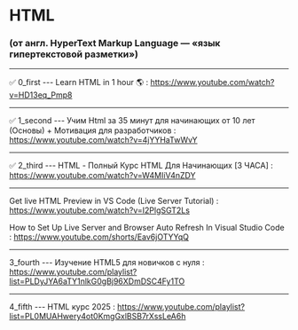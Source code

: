 # HTML 

### (от англ. HyperText Markup Language — «язык гипертекстовой разметки»)

____

✅ 0_first --- Learn HTML in 1 hour 🌎 : https://www.youtube.com/watch?v=HD13eq_Pmp8

____

✅ 1_second --- Учим Html за 35 минут для начинающих от 10 лет (Основы) + Мотивация для разработчиков : https://www.youtube.com/watch?v=4jYYHaTwWvY

____

✅ 2_third --- HTML - Полный Курс HTML Для Начинающих [3 ЧАСА] : https://www.youtube.com/watch?v=W4MIiV4nZDY

____

Get live HTML Preview in VS Code (Live Server Tutorial) : https://www.youtube.com/watch?v=I2PlgSGT2Ls

How to Set Up Live Server and Browser Auto Refresh In Visual Studio Code : https://www.youtube.com/shorts/Eav6jOTYYqQ

____

3_fourth --- Изучение HTML5 для новичков с нуля : https://www.youtube.com/playlist?list=PLDyJYA6aTY1nlkG0gBj96XDmDSC4Fy1TO

____

4_fifth --- HTML курс 2025 : https://www.youtube.com/playlist?list=PL0MUAHwery4ot0KmgGxlBSB7rXssLeA6h